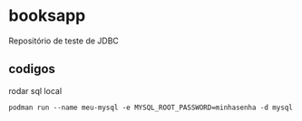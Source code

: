 # booksapp
Repositório de teste de JDBC

## codigos
rodar sql local
```shell script
podman run --name meu-mysql -e MYSQL_ROOT_PASSWORD=minhasenha -d mysql 
```




